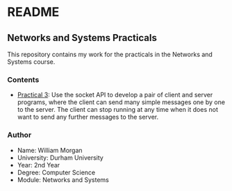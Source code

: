 # README

## Networks and Systems Practicals

This repository contains my work for the practicals in the Networks and Systems course.

### Contents

- [Practical 3](Week%203/Practical%203.pdf): Use the socket API to develop a pair of client and server programs, where the client can send many simple messages one by one to the server. The client can stop running at any time when it does not want to send any further messages to the server.

### Author

- Name: William Morgan
- University: Durham University
- Year: 2nd Year
- Degree: Computer Science
- Module: Networks and Systems
